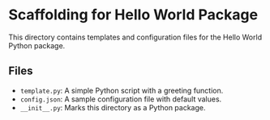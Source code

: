 # Scaffolding for Hello World Package

This directory contains templates and configuration files for the Hello World Python package.

## Files
- `template.py`: A simple Python script with a greeting function.
- `config.json`: A sample configuration file with default values.
- `__init__.py`: Marks this directory as a Python package.

